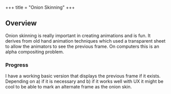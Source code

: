 +++
title = "Onion Skinning"
+++

## Overview

Onion skinning is really important in creating animations and is fun. It derives from old hand animation techniques which used a transparent sheet to allow the animators to see the previous frame. On computers this is an alpha compositing problem.


### Progress
I have a working basic version that displays the previous frame if it exists. Depending on a) if it is necessary and b) if it works well with UX it might be cool to be able to mark an alternate frame as the onion skin.
